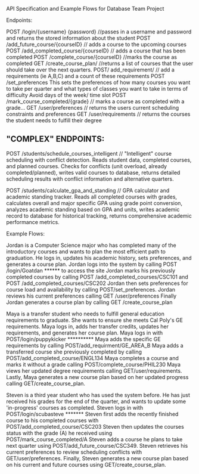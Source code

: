 API Specification and Example Flows for Database Team Project

Endpoints:

POST /login/{username} {password}   //passes in a username and password and returns the stored information about the student 
POST /add_future_course/{courseID} // adds a course to the upcoming courses 
POST /add_completed_course/{courseID} // adds a course that has been completed 
POST  /complete_course/{courseID}  //marks the course as completed
GET   /create_course_plan/    //returns a list of courses that the user should take over the next quarters.
POST/ add_requirement/       // add a  requirements (ie A,B,C) and a count of these requirements
POST /set_preferences 
This sets the preferences of how many courses you want to take per quarter and what types of classes you want to take in terms of difficulty 
Avoid days of the week/ time slot
POST /mark_course_completed/{grade}  // marks a course as completed with a grade… 
GET /user/preferences // returns the users current scheduling constraints and preferences
GET /user/requirements   // returns the courses the student needs to fulfill their degree

## "COMPLEX" ENDPOINTS:

POST /students/schedule_courses_intelligent  // "Intelligent" course scheduling with conflict detection. Reads student data, completed courses, and planned courses. Checks for conflicts (unit overload, already completed/planned), writes valid courses to database, returns detailed scheduling results with conflict information and alternative quarters.

POST /students/calculate_gpa_and_standing   // GPA calculator and academic standing tracker. Reads all completed courses with grades, calculates overall and major specific GPA using grade point conversion, analyzes academic standing based on GPA and units, writes academic record to database for historical tracking, returns comprehensive academic performance metrics.

Example Flows:

Jordan is a Computer Science major who has completed many of the introductory courses and wants to plan the most efficient path to graduation. He logs in, updates his academic history, sets preferences, and generates a course plan.
Jordan logs into the system by calling POST /login/Goatdan ******  to access the site
Jordan marks his previously completed courses by calling POST /add_completed_courses/CSC101 and POST /add_completed_courses/CSC202
Jordan then sets preferences for course load and availability by calling POST/set_preferences.
Jordan reviews his current preferences calling GET /user/preferences
Finally Jordan generates a course plan by calling GET /create_course_plan

Maya is a transfer student who needs to fulfill general education requirements to graduate. She wants to ensure she meets Cal Poly's GE requirements. Maya logs in, adds her transfer credits, updates her requirements, and generates her course plan.
Maya logs in with POST/login/puppykicker **********
Maya adds the specific GE requirements by calling POST/add_requirment/GE_AREA_B
Maya adds a transferred course she previously completed by calling POST/add_completed_course/ENGL134
Maya completes a course and marks it without a grade calling POST/complete_course/PHIL230
Maya views her updated degree requirements calling GET/user/requirements.
Lastly, Maya generates a new course plan based on her updated progress calling GET/create_course_plan.

Steven is a third year student who has used the system before. He has just received his grades for the end of the quarter, and wants to update some 'in-progress' courses as completed.
Steven logs in with POST/login/scubasteve *******
Steven first adds the recently finished course to his completed courses with POST/add_completed_course/CSC203
Steven then updates the courses status with the grade (A) he received using POST/mark_course_completed/A
Steven adds a course he plans to take next quarter using POST/add_future_course/CSC349.
Steven retrieves his current preferences to review scheduling conflicts with GET/user/preferences.
Finally, Steven generates a new course plan based on his current and future courses using GET/create_course_plan.
